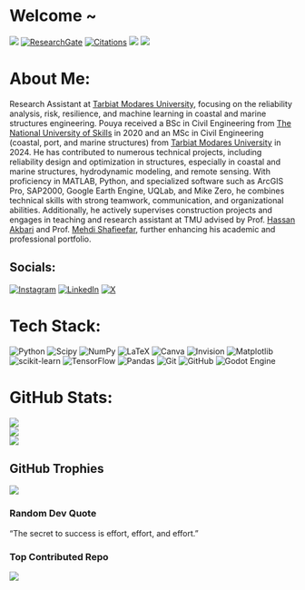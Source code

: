 # Welcome ~
![](https://komarev.com/ghpvc/?username=pouyazarbipour&color=orange&label=Profile+views)
[![ResearchGate](https://img.shields.io/badge/Research-Gate-sucess?style=flat&logo=researchgate)](https://www.researchgate.net/profile/Pouya-Zarbipour) 
[![Citations](https://img.shields.io/badge/Google%20Scholar-Citations-blue?style=flat&logo=Google%20Scholar)](https://scholar.google.com/citations?user=V5aIzssAAAAJ&hl=en)
<img src="https://img.shields.io/badge/Focus-Reliability Analysis, Risk and Resiliency-brightgreen" />
<img src="https://img.shields.io/badge/Focus-Machine Learning-brightgreen" />

# About Me:
Research Assistant at [Tarbiat Modares University](https://modares.ac.ir/en), focusing on the reliability analysis, risk, resilience, and machine learning in coastal and marine structures engineering. Pouya received a BSc in Civil Engineering from [The National University of Skills](https://nus.ac.ir/en/) in 2020 and an MSc in Civil Engineering (coastal, port, and marine structures) from [Tarbiat Modares University](https://modares.ac.ir/en) in 2024. He has contributed to numerous technical projects, including reliability design and optimization in structures, especially in coastal and marine structures, hydrodynamic modeling, and remote sensing. With proficiency in MATLAB, Python, and specialized software such as ArcGIS Pro, SAP2000, Google Earth Engine, UQLab, and Mike Zero, he combines technical skills with strong teamwork, communication, and organizational abilities. Additionally, he actively supervises construction projects and engages in teaching and research assistant at TMU advised by Prof. [Hassan Akbari](https://www.modares.ac.ir/~akbari.h) and Prof. [Mehdi Shafieefar](https://www.modares.ac.ir/~shafiee), further enhancing his academic and professional portfolio.


## Socials:
[![Instagram](https://img.shields.io/badge/Instagram-%23E4405F.svg?logo=Instagram&logoColor=white)](https://instagram.com/pouyazarbipour) [![LinkedIn](https://img.shields.io/badge/LinkedIn-%230077B5.svg?logo=linkedin&logoColor=white)](https://linkedin.com/in/pouya-zarbipour) [![X](https://img.shields.io/badge/X-black.svg?logo=X&logoColor=white)](https://x.com/pouyazarbipour) 

# Tech Stack:
![Python](https://img.shields.io/badge/python-3670A0?style=for-the-badge&logo=python&logoColor=ffdd54) ![Scipy](https://img.shields.io/badge/SciPy-%230C55A5.svg?style=for-the-badge&logo=scipy&logoColor=%white) ![NumPy](https://img.shields.io/badge/numpy-%23013243.svg?style=for-the-badge&logo=numpy&logoColor=white) ![LaTeX](https://img.shields.io/badge/latex-%23008080.svg?style=for-the-badge&logo=latex&logoColor=white) ![Canva](https://img.shields.io/badge/Canva-%2300C4CC.svg?style=for-the-badge&logo=Canva&logoColor=white) ![Invision](https://img.shields.io/badge/invision-FF3366?style=for-the-badge&logo=invision&logoColor=white) ![Matplotlib](https://img.shields.io/badge/Matplotlib-%23ffffff.svg?style=for-the-badge&logo=Matplotlib&logoColor=black) ![scikit-learn](https://img.shields.io/badge/scikit--learn-%23F7931E.svg?style=for-the-badge&logo=scikit-learn&logoColor=white) ![TensorFlow](https://img.shields.io/badge/TensorFlow-%23FF6F00.svg?style=for-the-badge&logo=TensorFlow&logoColor=white) ![Pandas](https://img.shields.io/badge/pandas-%23150458.svg?style=for-the-badge&logo=pandas&logoColor=white) ![Git](https://img.shields.io/badge/git-%23F05033.svg?style=for-the-badge&logo=git&logoColor=white) ![GitHub](https://img.shields.io/badge/github-%23121011.svg?style=for-the-badge&logo=github&logoColor=white) ![Godot Engine](https://img.shields.io/badge/GODOT-%23FFFFFF.svg?style=for-the-badge&logo=godot-engine)
# GitHub Stats:
![](https://github-readme-stats.vercel.app/api?username=pouyazarbipour&theme=default_repocard&hide_border=false&include_all_commits=true&count_private=true)<br/>
![](https://github-readme-streak-stats.herokuapp.com/?user=pouyazarbipour&theme=default_repocard&hide_border=false)<br/>
![](https://github-readme-stats.vercel.app/api/top-langs/?username=pouyazarbipour&theme=default_repocard&hide_border=false&include_all_commits=true&count_private=true&layout=compact)

## GitHub Trophies
![](https://github-profile-trophy.vercel.app/?username=pouyazarbipour&theme=default&no-frame=false&no-bg=true&margin-w=4)

### Random Dev Quote
“The secret to success is effort, effort, and effort.”

### Top Contributed Repo
![](https://github-contributor-stats.vercel.app/api?username=pouyazarbipour&limit=5&theme=default&combine_all_yearly_contributions=true)
